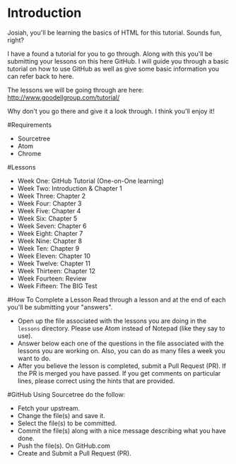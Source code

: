 # Introduction
Josiah, you'll be learning the basics of HTML for this tutorial. Sounds fun, right?

I have a found a tutorial for you to go through. Along with this you'll be submitting your lessons on this here GitHub. I will guide you through a basic tutorial on how to use GitHub as well as give some basic information you can refer back to here.

The lessons we will be going through are here:
http://www.goodellgroup.com/tutorial/

Why don't you go there and give it a look through. I think you'll enjoy it!

#Requirements
- Sourcetree
- Atom
- Chrome

#Lessons
- Week One: GitHub Tutorial (One-on-One learning)
- Week Two: Introduction & Chapter 1
- Week Three: Chapter 2
- Week Four: Chapter 3
- Week Five: Chapter 4
- Week Six: Chapter 5
- Week Seven: Chapter 6
- Week Eight: Chapter 7
- Week Nine: Chapter 8
- Week Ten: Chapter 9
- Week Eleven: Chapter 10
- Week Twelve: Chapter 11
- Week Thirteen: Chapter 12
- Week Fourteen: Review
- Week Fifteen: The BIG Test

#How To Complete a Lesson
Read through a lesson and at the end of each you'll be submitting your "answers".
- Open up the file associated with the lessons you are doing in the `lessons` directory. Please use Atom instead of Notepad (like they say to use).
- Answer below each one of the questions in the file associated with the lessons you are working on. Also, you can do as many files a week you want to do.
- After you believe the lesson is completed, submit a Pull Request (PR). If the PR is merged you have passed. If you get comments on particular lines, please correct using the hints that are provided.

#GitHub
Using Sourcetree do the follow:
- Fetch your upstream.
- Change the file(s) and save it.
- Select the file(s) to be committed.
- Commit the file(s) along with a nice message describing what you have done.
- Push the file(s).
On GitHub.com
- Create and Submit a Pull Request (PR).
